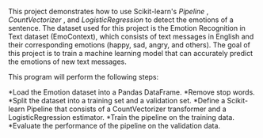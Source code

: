 This project demonstrates how to use Scikit-learn's _Pipeline_ , _CountVectorizer_ , and _LogisticRegression_ to detect the emotions of a sentence. The dataset used for this project is the Emotion Recognition in Text dataset (EmoContext), which consists of text messages in English and their corresponding emotions (happy, sad, angry, and others). The goal of this project is to train a machine learning model that can accurately predict the emotions of new text messages.

This program will perform the following steps:

*Load the Emotion dataset into a Pandas DataFrame.
*Remove stop words.
*Split the dataset into a training set and a validation set.
*Define a Scikit-learn Pipeline that consists of a CountVectorizer transformer and a LogisticRegression estimator.
*Train the pipeline on the training data.
*Evaluate the performance of the pipeline on the validation data.
